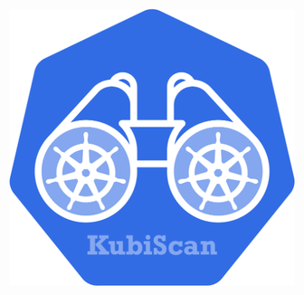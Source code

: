 ![kubiscan_logp](https://github.com/2niknatan/killercodacheck/blob/main/KubiScan/kubiscan_logo.png)
